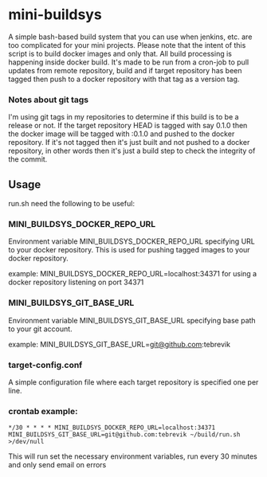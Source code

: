 # mini-buildsys
A simple bash-based build system that you can use when jenkins, etc. are too complicated for your mini projects. Please note that the intent of this script is to build docker images and only that. All build processing is happening inside docker build.
It's made to be run from a cron-job to pull updates from remote repository, build and if target repository has been tagged then push to a docker repository with that tag as a version tag.

### Notes about git tags
I'm using git tags in my repositories to determine if this build is to be a release or not. If the target repository HEAD is tagged with say 0.1.0 then the docker image will be tagged with :0.1.0 and pushed to the docker repository.  If it's not tagged then it's just built and not pushed to a docker repository, in other words then it's just a build step to check the integrity of the commit.

## Usage
run.sh need the following to be useful:

### MINI_BUILDSYS_DOCKER_REPO_URL
Environment variable MINI_BUILDSYS_DOCKER_REPO_URL specifying URL to your docker repository. This is used for pushing tagged images to your docker repository.

example: MINI_BUILDSYS_DOCKER_REPO_URL=localhost:34371 for using a docker repository listening on port 34371 

### MINI_BUILDSYS_GIT_BASE_URL
Environment variable MINI_BUILDSYS_GIT_BASE_URL specifying base path to your git account.

example: MINI_BUILDSYS_GIT_BASE_URL=git@github.com:tebrevik

### target-config.conf
A simple configuration file where each target repository is specified one per line.

### crontab example:
```
*/30 * * * * MINI_BUILDSYS_DOCKER_REPO_URL=localhost:34371 MINI_BUILDSYS_GIT_BASE_URL=git@github.com:tebrevik ~/build/run.sh >/dev/null
```
This will run set the necessary environment variables, run every 30 minutes and only send email on errors
